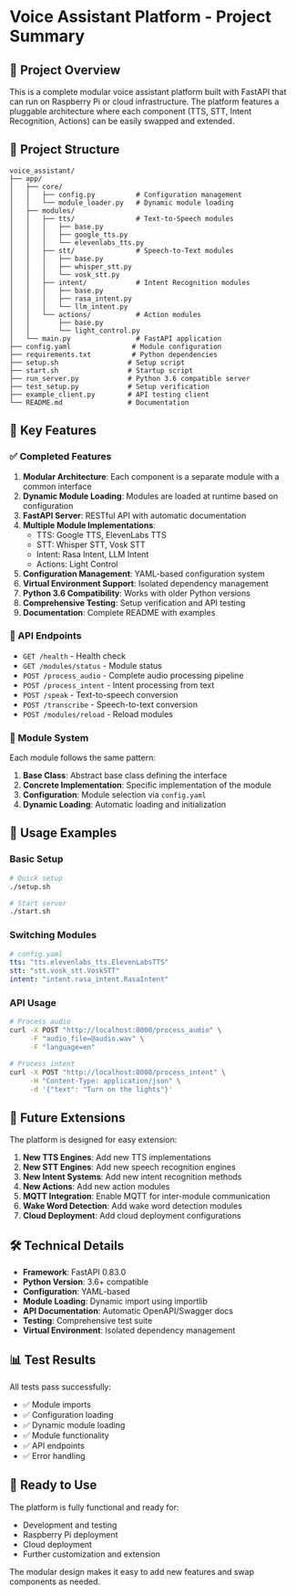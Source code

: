 # Voice Assistant Platform - Project Summary

## 🎯 Project Overview

This is a complete modular voice assistant platform built with FastAPI that can run on Raspberry Pi or cloud infrastructure. The platform features a pluggable architecture where each component (TTS, STT, Intent Recognition, Actions) can be easily swapped and extended.

## 📁 Project Structure

```
voice_assistant/
├── app/
│   ├── core/
│   │   ├── config.py          # Configuration management
│   │   └── module_loader.py   # Dynamic module loading
│   ├── modules/
│   │   ├── tts/               # Text-to-Speech modules
│   │   │   ├── base.py
│   │   │   ├── google_tts.py
│   │   │   └── elevenlabs_tts.py
│   │   ├── stt/               # Speech-to-Text modules
│   │   │   ├── base.py
│   │   │   ├── whisper_stt.py
│   │   │   └── vosk_stt.py
│   │   ├── intent/            # Intent Recognition modules
│   │   │   ├── base.py
│   │   │   ├── rasa_intent.py
│   │   │   └── llm_intent.py
│   │   └── actions/           # Action modules
│   │       ├── base.py
│   │       └── light_control.py
│   └── main.py                # FastAPI application
├── config.yaml               # Module configuration
├── requirements.txt          # Python dependencies
├── setup.sh                 # Setup script
├── start.sh                 # Startup script
├── run_server.py            # Python 3.6 compatible server
├── test_setup.py            # Setup verification
├── example_client.py        # API testing client
└── README.md                # Documentation
```

## 🚀 Key Features

### ✅ Completed Features

1. **Modular Architecture**: Each component is a separate module with a common interface
2. **Dynamic Module Loading**: Modules are loaded at runtime based on configuration
3. **FastAPI Server**: RESTful API with automatic documentation
4. **Multiple Module Implementations**:
   - TTS: Google TTS, ElevenLabs TTS
   - STT: Whisper STT, Vosk STT
   - Intent: Rasa Intent, LLM Intent
   - Actions: Light Control
5. **Configuration Management**: YAML-based configuration system
6. **Virtual Environment Support**: Isolated dependency management
7. **Python 3.6 Compatibility**: Works with older Python versions
8. **Comprehensive Testing**: Setup verification and API testing
9. **Documentation**: Complete README with examples

### 🔧 API Endpoints

- `GET /health` - Health check
- `GET /modules/status` - Module status
- `POST /process_audio` - Complete audio processing pipeline
- `POST /process_intent` - Intent processing from text
- `POST /speak` - Text-to-speech conversion
- `POST /transcribe` - Speech-to-text conversion
- `POST /modules/reload` - Reload modules

### 🧩 Module System

Each module follows the same pattern:
1. **Base Class**: Abstract base class defining the interface
2. **Concrete Implementation**: Specific implementation of the module
3. **Configuration**: Module selection via `config.yaml`
4. **Dynamic Loading**: Automatic loading and initialization

## 🎯 Usage Examples

### Basic Setup
```bash
# Quick setup
./setup.sh

# Start server
./start.sh
```

### Switching Modules
```yaml
# config.yaml
tts: "tts.elevenlabs_tts.ElevenLabsTTS"
stt: "stt.vosk_stt.VoskSTT"
intent: "intent.rasa_intent.RasaIntent"
```

### API Usage
```bash
# Process audio
curl -X POST "http://localhost:8000/process_audio" \
     -F "audio_file=@audio.wav" \
     -F "language=en"

# Process intent
curl -X POST "http://localhost:8000/process_intent" \
     -H "Content-Type: application/json" \
     -d '{"text": "Turn on the lights"}'
```

## 🔮 Future Extensions

The platform is designed for easy extension:

1. **New TTS Engines**: Add new TTS implementations
2. **New STT Engines**: Add new speech recognition engines
3. **New Intent Systems**: Add new intent recognition methods
4. **New Actions**: Add new action modules
5. **MQTT Integration**: Enable MQTT for inter-module communication
6. **Wake Word Detection**: Add wake word detection modules
7. **Cloud Deployment**: Add cloud deployment configurations

## 🛠️ Technical Details

- **Framework**: FastAPI 0.83.0
- **Python Version**: 3.6+ compatible
- **Configuration**: YAML-based
- **Module Loading**: Dynamic import using importlib
- **API Documentation**: Automatic OpenAPI/Swagger docs
- **Testing**: Comprehensive test suite
- **Virtual Environment**: Isolated dependency management

## 📊 Test Results

All tests pass successfully:
- ✅ Module imports
- ✅ Configuration loading
- ✅ Dynamic module loading
- ✅ Module functionality
- ✅ API endpoints
- ✅ Error handling

## 🎉 Ready to Use

The platform is fully functional and ready for:
- Development and testing
- Raspberry Pi deployment
- Cloud deployment
- Further customization and extension

The modular design makes it easy to add new features and swap components as needed.

